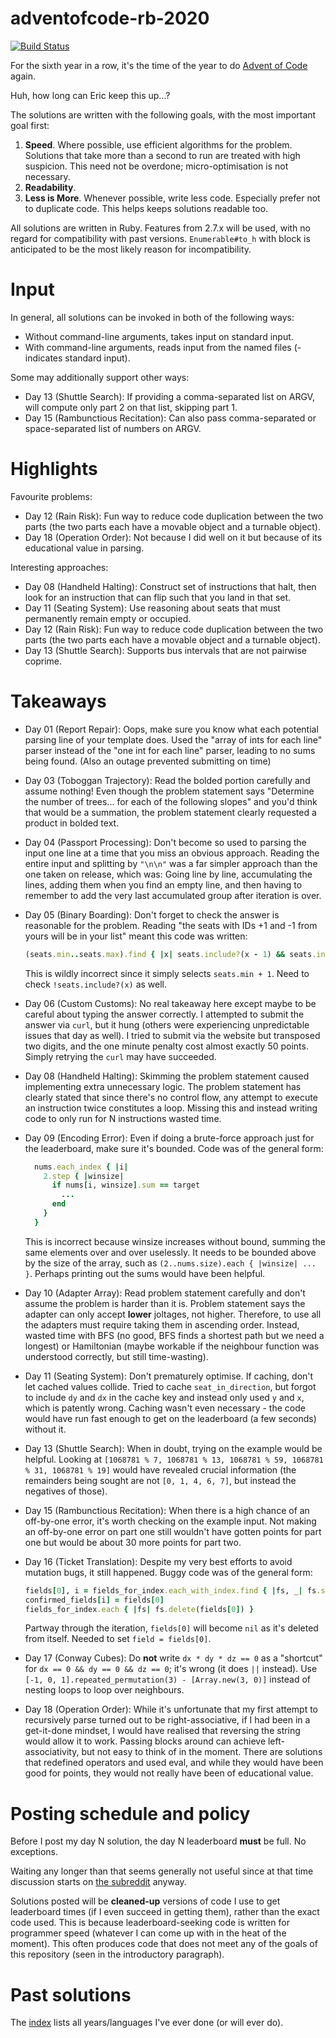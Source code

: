 # adventofcode-rb-2020

[![Build Status](https://travis-ci.org/petertseng/adventofcode-rb-2020.svg?branch=master)](https://travis-ci.org/petertseng/adventofcode-rb-2020)

For the sixth year in a row, it's the time of the year to do [Advent of Code](http://adventofcode.com) again.

Huh, how long can Eric keep this up...?

The solutions are written with the following goals, with the most important goal first:

1. **Speed**.
   Where possible, use efficient algorithms for the problem.
   Solutions that take more than a second to run are treated with high suspicion.
   This need not be overdone; micro-optimisation is not necessary.
2. **Readability**.
3. **Less is More**.
   Whenever possible, write less code.
   Especially prefer not to duplicate code.
   This helps keeps solutions readable too.

All solutions are written in Ruby.
Features from 2.7.x will be used, with no regard for compatibility with past versions.
`Enumerable#to_h` with block is anticipated to be the most likely reason for incompatibility.

# Input

In general, all solutions can be invoked in both of the following ways:

* Without command-line arguments, takes input on standard input.
* With command-line arguments, reads input from the named files (- indicates standard input).

Some may additionally support other ways:

* Day 13 (Shuttle Search): If providing a comma-separated list on ARGV, will compute only part 2 on that list, skipping part 1.
* Day 15 (Rambunctious Recitation): Can also pass comma-separated or space-separated list of numbers on ARGV.

# Highlights

Favourite problems:

* Day 12 (Rain Risk): Fun way to reduce code duplication between the two parts (the two parts each have a movable object and a turnable object).
* Day 18 (Operation Order): Not because I did well on it but because of its educational value in parsing.

Interesting approaches:

* Day 08 (Handheld Halting): Construct set of instructions that halt, then look for an instruction that can flip such that you land in that set.
* Day 11 (Seating System): Use reasoning about seats that must permanently remain empty or occupied.
* Day 12 (Rain Risk): Fun way to reduce code duplication between the two parts (the two parts each have a movable object and a turnable object).
* Day 13 (Shuttle Search): Supports bus intervals that are not pairwise coprime.

# Takeaways

* Day 01 (Report Repair): Oops, make sure you know what each potential parsing line of your template does.
  Used the "array of ints for each line" parser instead of the "one int for each line" parser, leading to no sums being found.
  (Also an outage prevented submitting on time)
* Day 03 (Toboggan Trajectory): Read the bolded portion carefully and assume nothing!
  Even though the problem statement says "Determine the number of trees... for each of the following slopes" and you'd think that would be a summation, the problem statement clearly requested a product in bolded text.
* Day 04 (Passport Processing): Don't become so used to parsing the input one line at a time that you miss an obvious approach.
  Reading the entire input and splitting by `"\n\n"` was a far simpler approach than the one taken on release, which was:
  Going line by line, accumulating the lines, adding them when you find an empty line, and then having to remember to add the very last accumulated group after iteration is over.
* Day 05 (Binary Boarding): Don't forget to check the answer is reasonable for the problem.
  Reading "the seats with IDs +1 and -1 from yours will be in your list" meant this code was written:

  ```ruby
  (seats.min..seats.max).find { |x| seats.include?(x - 1) && seats.include?(x + 1) }
  ```

  This is wildly incorrect since it simply selects `seats.min + 1`. Need to check `!seats.include?(x)` as well.
* Day 06 (Custom Customs): No real takeaway here except maybe to be careful about typing the answer correctly.
  I attempted to submit the answer via `curl`, but it hung (others were experiencing unpredictable issues that day as well).
  I tried to submit via the website but transposed two digits, and the one minute penalty cost almost exactly 50 points.
  Simply retrying the `curl` may have succeeded.
* Day 08 (Handheld Halting): Skimming the problem statement caused implementing extra unnecessary logic.
  The problem statement has clearly stated that since there's no control flow, any attempt to execute an instruction twice constitutes a loop.
  Missing this and instead writing code to only run for N instructions wasted time.
* Day 09 (Encoding Error): Even if doing a brute-force approach just for the leaderboard, make sure it's bounded.
  Code was of the general form:

  ```ruby
    nums.each_index { |i|
      2.step { |winsize|
        if nums[i, winsize].sum == target
          ...
        end
      }
    }
  ```

  This is incorrect because winsize increases without bound, summing the same elements over and over uselessly.
  It needs to be bounded above by the size of the array, such as `(2..nums.size).each { |winsize| ... }`.
  Perhaps printing out the sums would have been helpful.
* Day 10 (Adapter Array): Read problem statement carefully and don't assume the problem is harder than it is.
  Problem statement says the adapter can only accept **lower** joltages, not higher.
  Therefore, to use all the adapters must require taking them in ascending order.
  Instead, wasted time with BFS (no good, BFS finds a shortest path but we need a longest) or Hamiltonian (maybe workable if the neighbour function was understood correctly, but still time-wasting).
* Day 11 (Seating System): Don't prematurely optimise.
  If caching, don't let cached values collide.
  Tried to cache `seat_in_direction`, but forgot to include `dy` and `dx` in the cache key and instead only used `y` and `x`, which is patently wrong.
  Caching wasn't even necessary - the code would have run fast enough to get on the leaderboard (a few seconds) without it.
* Day 13 (Shuttle Search): When in doubt, trying on the example would be helpful.
  Looking at `[1068781 % 7, 1068781 % 13, 1068781 % 59, 1068781 % 31, 1068781 % 19]` would have revealed crucial information (the remainders being sought are not `[0, 1, 4, 6, 7]`, but instead the negatives of those).
* Day 15 (Rambunctious Recitation): When there is a high chance of an off-by-one error, it's worth checking on the example input.
  Not making an off-by-one error on part one still wouldn't have gotten points for part one but would be about 30 more points for part two.
* Day 16 (Ticket Translation): Despite my very best efforts to avoid mutation bugs, it still happened.
  Buggy code was of the general form:

  ```ruby
  fields[0], i = fields_for_index.each_with_index.find { |fs, _| fs.size == 1 }
  confirmed_fields[i] = fields[0]
  fields_for_index.each { |fs| fs.delete(fields[0]) }
  ```

  Partway through the iteration, `fields[0]` will become `nil` as it's deleted from itself.
  Needed to set `field = fields[0]`.
* Day 17 (Conway Cubes): Do **not** write `dx * dy * dz == 0` as a "shortcut" for `dx == 0 && dy == 0 && dz == 0`; it's wrong (it does `||` instead).
  Use `[-1, 0, 1].repeated_permutation(3) - [Array.new(3, 0)]` instead of nesting loops to loop over neighbours.
* Day 18 (Operation Order): While it's unfortunate that my first attempt to recursively parse turned out to be right-associative, if I had been in a get-it-done mindset, I would have realised that reversing the string would allow it to work. Passing blocks around can achieve left-associativity, but not easy to think of in the moment.
  There are solutions that redefined operators and used eval, and while they would have been good for points, they would not really have been of educational value.

# Posting schedule and policy

Before I post my day N solution, the day N leaderboard **must** be full.
No exceptions.

Waiting any longer than that seems generally not useful since at that time discussion starts on [the subreddit](https://www.reddit.com/r/adventofcode) anyway.

Solutions posted will be **cleaned-up** versions of code I use to get leaderboard times (if I even succeed in getting them), rather than the exact code used.
This is because leaderboard-seeking code is written for programmer speed (whatever I can come up with in the heat of the moment).
This often produces code that does not meet any of the goals of this repository (seen in the introductory paragraph).

# Past solutions

The [index](https://github.com/petertseng/adventofcode-common/blob/master/index.md) lists all years/languages I've ever done (or will ever do).
